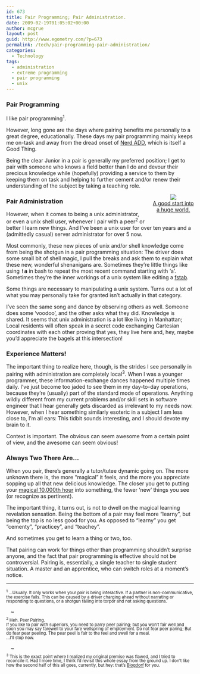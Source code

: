 ```yaml
---
id: 673
title: Pair Programming; Pair Administration.
date: 2009-02-19T01:05:02+00:00
author: mcgrue
layout: post
guid: http://www.egometry.com/?p=673
permalink: /tech/pair-programming-pair-administration/
categories:
  - Technology
tags:
  - administration
  - extreme programming
  - pair programming
  - unix
---
```

### Pair Programming

I like pair programming<sup>1</sup>. 

However, long gone are the days where pairing benefits me personally to a great degree, educationally. These days my pair programming mainly keeps me on-task and away from the dread onset of <a href="http://www.randsinrepose.com/archives/2003/07/10/nadd.html" target="_blank">Nerd ADD</a>, which is itself a Good Thing.

Being the clear Junior in a pair is generally my preferred position; I get to pair with someone who knows a field better than I do and devour their precious knowledge while (hopefully) providing a service to them by keeping them on task and helping to further cement and/or renew their understanding of the subject by taking a teaching role.

<div style="float: right; margin-bottom: 20px; margin-left: 20px; text-align: center; color: silver; ">
  <a href="http://www.amazon.com/gp/product/0596009658?ie=UTF8&#038;tag=benmcgsego-20&#038;linkCode=as2&#038;camp=1789&#038;creative=9325&#038;creativeASIN=0596009658"><img border="0" src="http://www.egometry.com/i/2009/02/bash.jpg" /></a><img src="http://www.assoc-amazon.com/e/ir?t=benmcgsego-20&#038;l=as2&#038;o=1&#038;a=0596009658" width="1" height="1" border="0" alt="" style="border:none !important; margin:0px !important;" /><br /> <a href="http://www.amazon.com/gp/product/0596009658?ie=UTF8&#038;tag=benmcgsego-20&#038;linkCode=as2&#038;camp=1789&#038;creative=9325&#038;creativeASIN=0596009658">A good start into<br /> a huge world.</a>
</div>

### Pair Administration

However, when it comes to being a unix administrator, or even a unix shell user, whenever I pair with a peer<sup>2</sup> or better I learn new things. And I&#8217;ve been a unix user for over ten years and a (admittedly casual) server administrator for over 5 now.

Most commonly, these new pieces of unix and/or shell knowledge come from being the shotgun in a pair programming situation: The driver does some small bit of shell magic, I pull the breaks and ask them to explain what these new, wonderful shenanigans are. Sometimes they&#8217;re little things like using <b style="font-family: monospace;">!a</b> in bash to repeat the most recent command starting with &#8216;a&#8217;. Sometimes they&#8217;re the inner workings of a unix system like editing a <a href=http://en.wikipedia.org/wiki/Fstab target=_blank>fstab</a>.

Some things are necessary to manipulating a unix system. Turns out a lot of what you may personally take for granted isn&#8217;t actually in that category.

I&#8217;ve seen the same song and dance by observing others as well. Someone does some &#8216;voodoo&#8217;, and the other asks what they did. Knowledge is shared. It seems that unix administration is a lot like living in Manhattan; Local residents will often speak in a secret code exchanging Cartesian coordinates with each other proving that yes, they live here and, hey, maybe you&#8217;d appreciate the bagels at this intersection!

### Experience Matters!

The important thing to realize here, though, is the strides I see personally in pairing with administration are completely local<sup>3</sup>. When I was a younger programmer, these information-exchange dances happened multiple times daily. I&#8217;ve just become too jaded to see them in my day-to-day operations, because they&#8217;re (usually) part of the standard mode of operations. Anything wildly different from my current problems and/or skill sets in software engineer that I hear generally gets discarded as irrelevant to my needs now. However, when I hear something similarly esoteric in a subject I am less close to, I&#8217;m all ears: This tidbit sounds interesting, and I should devote my brain to it.

Context is important. The obvious can seem awesome from a certain point of view, and the awesome can seem obvious!

### Always Two There Are&#8230;

When you pair, there&#8217;s generally a tutor/tutee dynamic going on. The more unknown there is, the more &#8220;magical&#8221; it feels, and the more you appreciate sopping up all that new delicious knowledge. The closer you get to putting your <a href=http://abundance-blog.marelisa-online.com/2008/11/17/outliers-10000-hours-for-success/ target=_blank>magical 10,000th hour</a> into something, the fewer &#8216;new&#8217; things you see (or recognize as pertinent).

The important thing, it turns out, is not to dwell on the magical learning revelation sensation. Being the bottom of a pair may feel more &#8220;learny&#8221;, but being the top is no less good for you. As opposed to &#8220;learny&#8221; you get &#8220;cementy&#8221;, &#8220;practicey&#8221;, and &#8220;teachey&#8221;. 

And sometimes you get to learn a thing or two, too.

That pairing can work for things other than programming shouldn&#8217;t surprise anyone, and the fact that pair programming is effective should not be controversial. Pairing is, essentially, a single teacher to single student situation. A master and an apprentice, who can switch roles at a moment&#8217;s notice. 

* * *

<div style="font-size: 80%; line-height: 105%;">
  <sup>1</sup> &#8230;Usually. It only works when your pair is being interactive. If a partner is non-communicative, the exercise fails. This can be caused by a driver charging ahead without narrating or responding to questions, or a shotgun falling into torpor and not asking questions.
</div>

<div style="height: 10px; margin: 12px;">
  ~
</div>

<div style="font-size: 80%; line-height: 105%;">
  <sup>2</sup> Heh. Peer Pairing.<br /> If you like to pair with superiors, you need to parry peer pairing; but you won&#8217;t fair well and soon you may say farewell to your fare wellspring of employment. Do not fear peer paring; But do fear pear peeling. The pear peel is fair to the feel and swell for a meal.<br /> &#8230;I&#8217;ll stop now.
</div>

<div style="height: 10px; margin: 12px;">
  ~
</div>

<div style="font-size: 80%; line-height: 105%;">
  <sup>3</sup> This is the exact point where I realized my original premise was flawed, and I tried to reconcile it. Had I more time, I think I&#8217;d revisit this whole essay from the ground up. I don&#8217;t like how the second half of this all goes, currently, but hey: that&#8217;s <a href=http://www.verge-rpg.com/boards/display_thread.php?id=131619 target=_blank>Blogdorf</a> for you.
</div>